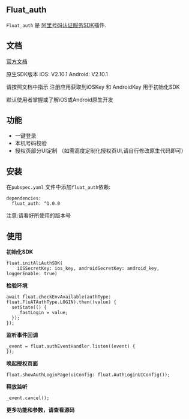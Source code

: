 ## Fluat_auth

`Fluat_auth` 是 [阿里号码认证服务SDK](https://help.aliyun.com/product/75010.html)插件.

## 文档

[官方文档](https://help.aliyun.com/product/75010.html)

原生SDK版本 iOS: V2.10.1 Android: V2.10.1

请按照文档中指示 注册应用获取到iOSKey 和 AndroidKey 用于初始化SDK

默认使用者掌握或了解iOS或Android原生开发

## 功能
* 一键登录
* 本机号码校验
* 授权页部分UI定制 （如需高度定制化授权页UI,请自行修改原生代码即可）


## 安装

在`pubspec.yaml` 文件中添加`fluat_auth`依赖:

```
dependencies:
  fluat_auth: ^1.0.0
```

注意:请看好所使用的版本号

## 使用

**初始化SDK**

```
fluat.initAliAuthSDK(
    iOSSecretKey: ios_key, androidSecretKey: android_key, loggerEnable: true)
```



**检验环境**

```
await fluat.checkEnvAvailable(authType: fluat.FluATAuthType.LOGIN).then((value) {
  setState(() {
    _fastLogin = value;
  });
});
```



**监听事件回调**

```
_event = fluat.authEventHandler.listen((event) {
});
```



**唤起授权页面**

```
fluat.showAuthLoginPage(uiConfig: fluat.AuthLoginUIConfig());
```



**释放监听**   

```
_event.cancel();
```



**更多功能和参数，请查看源码**